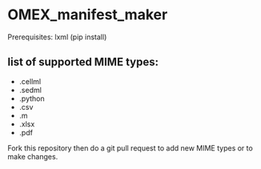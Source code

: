 # OMEX_manifest_maker

Prerequisites: lxml (pip install)

## list of supported MIME types:
<ul>
<li>.cellml</li>
<li>.sedml  </li>
<li>.python </li>
<li>.csv    </li>
<li>.m      </li>
<li>.xlsx   </li>
<li>.pdf    </li>
</ul>
Fork this repository then do a git pull request to add new MIME types or to make changes.